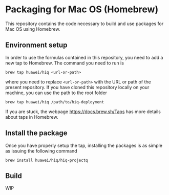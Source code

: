 # Packaging for Mac OS (Homebrew)

This repository contains the code necessary to build and use packages for Mac OS using Homebrew.

## Environment setup

In order to use the formulas contained in this repository, you need to add a new tap to Homebrew. The command you need to run is

	brew tap huawei/hiq <url-or-path>

where you need to replace `<url-or-path>` with the URL or path of the present repository. If you have cloned this repository locally on your machine, you can use the path to the root folder

	brew tap huawei/hiq /path/to/hiq-deployment

If you are stuck, the webpage https://docs.brew.sh/Taps has more details about taps in Homebrew.

## Install the package

Once you have properly setup the tap, installing the packages is as simple as issuing the following command

	brew install huawei/hiq/hiq-projectq

## Build

WIP
